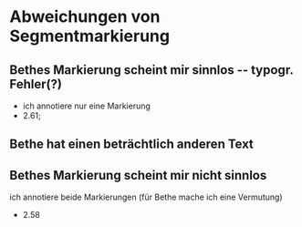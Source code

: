 # Abweichungen von Segmentmarkierung
## Bethes Markierung scheint mir sinnlos -- typogr. Fehler(?)
- ich annotiere nur eine Markierung
- 2.61; 
## Bethe hat einen beträchtlich anderen Text
## Bethes Markierung scheint mir nicht sinnlos
ich annotiere beide Markierungen (für Bethe mache ich eine Vermutung)
- 2.58

